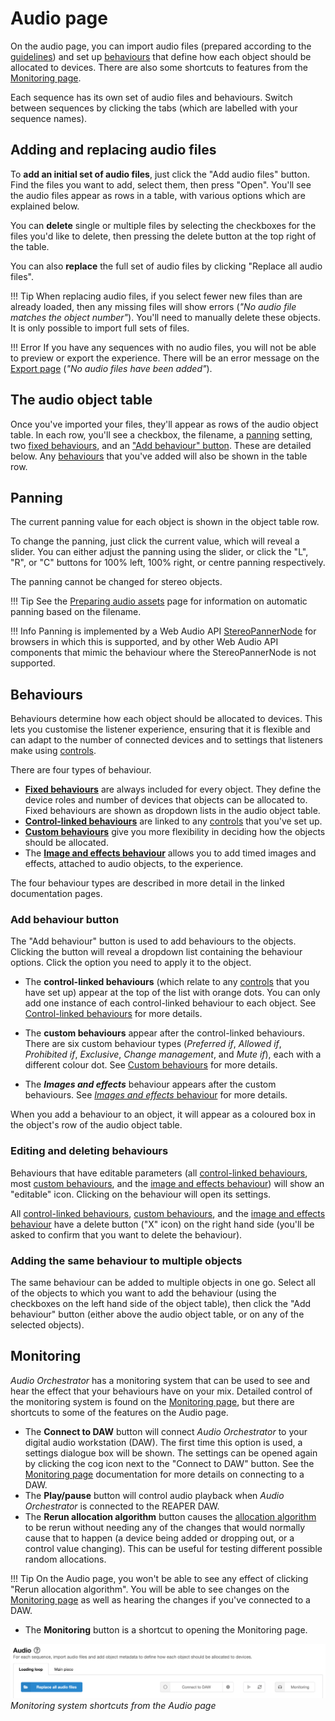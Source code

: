# Audio page

On the audio page, you can import audio files (prepared according to the [guidelines](preparing-audio.md)) and set up [behaviours](#behaviours) that define how each object should be allocated to devices. There are also some shortcuts to features from the [Monitoring page](monitoring.md).

Each sequence has its own set of audio files and behaviours. Switch between sequences by clicking the tabs (which are labelled with your sequence names).

<a name="adding-files"></a>
## Adding and replacing audio files

To **add an initial set of audio files**, just click the "Add audio files" button. Find the files you want to add, select them, then press "Open". You'll see the audio files appear as rows in a table, with various options which are explained below.

You can **delete** single or multiple files by selecting the checkboxes for the files you'd like to delete, then pressing the delete button at the top right of the table.

You can also **replace** the full set of audio files by clicking "Replace all audio files".

!!! Tip
    When replacing audio files, if you select fewer new files than are already loaded, then any missing files will show errors (*"No audio file matches the object number"*). You'll need to manually delete these objects. It is only possible to import full sets of files.

!!! Error
    If you have any sequences with no audio files, you will not be able to preview or export the experience. There will be an error message on the [Export page](export.md) (*"No audio files have been added"*).

<a name="audio-object-table"></a>
## The audio object table

Once you've imported your files, they'll appear as rows of the audio object table. In each row, you'll see a checkbox, the filename, a [panning](#panning) setting, two [fixed behaviours](fixed-behaviours.md), and an ["Add behaviour" button](#add-behaviour). These are detailed below. Any [behaviours](#behaviours) that you've added will also be shown in the table row.

<a name="panning"></a>
## Panning

The current panning value for each object is shown in the object table row.

To change the panning, just click the current value, which will reveal a slider. You can either adjust the panning using the slider, or click the "L", "R", or "C" buttons for 100% left, 100% right, or centre panning respectively.

The panning cannot be changed for stereo objects.

!!! Tip
    See the [Preparing audio assets](preparing-audio.md#prepare-panning) page for information on automatic panning based on the filename.

!!! Info
    Panning is implemented by a Web Audio API [StereoPannerNode](https://developer.mozilla.org/en-US/docs/Web/API/StereoPannerNode) for browsers in which this is supported, and by other Web Audio API components that mimic the behaviour where the StereoPannerNode is not supported.

<a name="behaviours"></a>
## Behaviours

Behaviours determine how each object should be allocated to devices. This lets you customise the listener experience, ensuring that it is flexible and can adapt to the number of connected devices and to settings that listeners make using [controls](controls.md).

There are four types of behaviour.

* [**Fixed behaviours**](fixed-behaviours.md) are always included for every object. They define the device roles and number of devices that objects can be allocated to. Fixed behaviours are shown as dropdown lists in the audio object table.
* [**Control-linked behaviours**](control-linked-behaviours.md) are linked to any [controls](controls.md) that you've set up.
* [**Custom behaviours**](custom-behaviours.md) give you more flexibility in deciding how the objects should be allocated.
* The [**Image and effects behaviour**](image-behaviour.md) allows you to add timed images and effects, attached to audio objects, to the experience.

The four behaviour types are described in more detail in the linked documentation pages.

<a name="add-behaviour"></a>
### Add behaviour button

The "Add behaviour" button is used to add behaviours to the objects. Clicking the button will reveal a dropdown list containing the behaviour options. Click the option you need to apply it to the object.

* The **control-linked behaviours** (which relate to any [controls](controls.md) that you have set up) appear at the top of the list with orange dots. You can only add one instance of each control-linked behaviour to each object. See [Control-linked behaviours](control-linked-behaviours.md) for more details.

* The **custom behaviours** appear after the control-linked behaviours. There are six custom behaviour types (*Preferred if*, *Allowed if*, *Prohibited if*, *Exclusive*, *Change management*, and *Mute if*), each with a different colour dot. See [Custom behaviours](custom-behaviours.md) for more details.

* The ***Images and effects*** behaviour appears after the custom behaviours. See [*Images and effects* behaviour](image-behaviour.md) for more details.

When you add a behaviour to an object, it will appear as a coloured box in the object's row of the audio object table.

### Editing and deleting behaviours

Behaviours that have editable parameters (all [control-linked behaviours](control-linked-behaviours.md), most [custom behaviours](custom-behaviours.md), and the [image and effects behaviour](image-behaviour.md)) will show an "editable" icon. Clicking on the behaviour will open its settings.

All [control-linked behaviours](control-linked-behaviours.md), [custom behaviours](custom-behaviours.md), and the [image and effects behaviour](image-behaviour.md) have a delete button ("X" icon) on the right hand side (you'll be asked to confirm that you want to delete the behaviour).

### Adding the same behaviour to multiple objects

The same behaviour can be added to multiple objects in one go. Select all of the objects to which you want to add the behaviour (using the checkboxes on the left hand side of the object table), then click the "Add behaviour" button (either above the audio object table, or on any of the selected objects).

<a name="audio-page-monitoring"></a>
## Monitoring

*Audio Orchestrator* has a monitoring system that can be used to see and hear the effect that your behaviours have on your mix. Detailed control of the monitoring system is found on the [Monitoring page](monitoring.md), but there are shortcuts to some of the features on the Audio page.

* The **Connect to DAW** button will connect *Audio Orchestrator* to your digital audio workstation (DAW). The first time this option is used, a settings dialogue box will be shown. The settings can be opened again by clicking the cog icon next to the "Connect to DAW" button. See the [Monitoring page](monitoring.md#daw-connect) documentation for more details on connecting to a DAW.
* The **Play/pause** button will control audio playback when *Audio Orchestrator* is connected to the REAPER DAW.
* The **Rerun allocation algorithm** button causes the [allocation algorithm](allocation-algorithm.md) to be rerun without needing any of the changes that would normally cause that to happen (a device being added or dropping out, or a control value changing). This can be useful for testing different possible random allocations.

!!! Tip
    On the Audio page, you won't be able to see any effect of clicking "Rerun allocation algorithm". You will be able to see changes on the [Monitoring page](monitoring.md) as well as hearing the changes if you've connected to a DAW.

* The **Monitoring** button is a shortcut to opening the Monitoring page.

![Screenshot of the monitoring settings buttons on the Audio page](images/monitoring/audio-page-monitoring-buttons.png)
*Monitoring system shortcuts from the Audio page*
